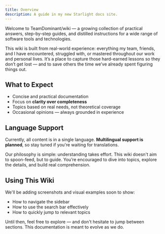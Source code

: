 ```yaml
---
title: Overview
description: A guide in my new Starlight docs site.
---
```


Welcome to TeamDominant/wiki — a growing collection of practical answers, step-by-step guides, and distilled instructions for a wide range of software tools and technologies.

This wiki is built from real-world experience: everything my team, friends, and I have encountered, struggled with, or mastered throughout our work and personal lives. It’s a place to capture those hard-earned lessons so they don’t get lost — and to save others the time we’ve already spent figuring things out.

## What to Expect

- Concise and practical documentation
- Focus on **clarity over completeness**
- Topics based on real needs, not theoretical coverage
- Occasional opinions — always grounded in experience

## Language Support

Currently, all content is in a single language. **Multilingual support is planned**, so stay tuned if you're waiting for translations.

Our philosophy is simple: understanding takes effort. This wiki doesn't aim to spoon-feed, but to guide. You’re encouraged to dive into topics, explore the details, and build real comprehension.

## Using This Wiki

We'll be adding screenshots and visual examples soon to show:

- How to navigate the sidebar
- How to use the search bar effectively
- How to quickly jump to relevant topics

Until then, feel free to explore — and don't hesitate to jump between sections. This documentation is meant to evolve as we do.